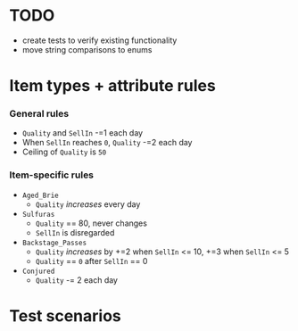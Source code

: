 # TODO
- create tests to verify existing functionality
- move string comparisons to enums

# Item types + attribute rules

### General rules
- `Quality` and `SellIn` -=1 each day
- When `SellIn` reaches `0`, `Quality` -=2 each day
- Ceiling of `Quality` is `50`

### Item-specific rules
- `Aged_Brie`
    - `Quality` *increases* every day
- `Sulfuras`
    - `Quality` == 80, never changes
    - `SellIn` is disregarded
- `Backstage_Passes`
    - `Quality` *increases* by +=2 when `SellIn` <= 10, +=3 when `SellIn` <= 5 
    - `Quality` == `0` after `SellIn` == 0
- `Conjured`
    - `Quality` -= 2 each day

# Test scenarios
